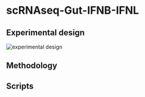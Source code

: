 # scRNAseq-Gut-IFNB-IFNL

## Experimental design

![experimental design](/Hypoxia_ExpDesign.png)

## Methodology

## Scripts
